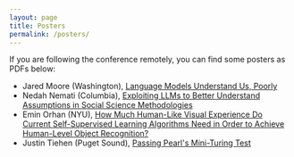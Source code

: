 ```yaml
---
layout: page
title: Posters
permalink: /posters/
---
```


If you are following the conference remotely, you can find some posters as PDFs below:

- Jared Moore (Washington), [Language Models Understand Us, Poorly](/posters/Moore.pdf)
- Nedah Nemati (Columbia), [Exploiting LLMs to Better Understand Assumptions in Social Science Methodologies](/posters/Nemati.pdf)
- Emin Orhan (NYU), [How Much Human-Like Visual Experience Do Current Self-Supervised Learning Algorithms Need in Order to Achieve Human-Level Object Recognition?](/posters/Orhan.pdf)
- Justin Tiehen (Puget Sound), [Passing Pearl's Mini-Turing Test](/posters/Tiehen.pdf)
